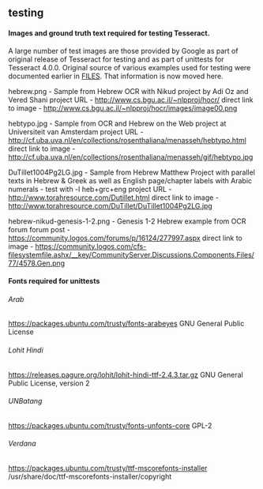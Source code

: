 ## testing

#### Images and ground truth text required for testing Tesseract.

A large number of test images are those provided by Google as part of 
original release of Tesseract for testing and as part of unittests 
for Tesseract 4.0.0. Original source of various examples used for testing
were documented earlier in [FILES](https://github.com/tesseract-ocr/test/blob/master/testing/FILES).
That information is now moved here.

hebrew.png - Sample from Hebrew OCR with Nikud project by Adi Oz and Vered Shani
    project URL - http://www.cs.bgu.ac.il/~nlpproj/hocr/
    direct link to image - http://www.cs.bgu.ac.il/~nlpproj/hocr/images/image00.png

hebtypo.jpg - Sample from OCR and Hebrew on the Web project at Universiteit van Amsterdam
    project URL - http://cf.uba.uva.nl/en/collections/rosenthaliana/menasseh/hebtypo.html
    direct link to image - http://cf.uba.uva.nl/en/collections/rosenthaliana/menasseh/gif/hebtypo.jpg

DuTillet1004Pg2LG.jpg -  Sample from Hebrew Matthew Project with parallel texts in Hebrew & Greek
        as well as English page/chapter labels with Arabic numerals - test with -l heb+grc+eng
    project URL - http://www.torahresource.com/Dutillet.html
    direct link to image - http://www.torahresource.com/DuTillet/DuTillet1004Pg2LG.jpg

hebrew-nikud-genesis-1-2.png - Genesis 1-2 Hebrew example from OCR forum
    forum post - https://community.logos.com/forums/p/16124/277997.aspx
    direct link to image - https://community.logos.com/cfs-filesystemfile.ashx/__key/CommunityServer.Discussions.Components.Files/77/4578.Gen.png





#### Fonts required for unittests

###### Arab
https://packages.ubuntu.com/trusty/fonts-arabeyes
GNU  General Public License 

###### Lohit Hindi
https://releases.pagure.org/lohit/lohit-hindi-ttf-2.4.3.tar.gz
GNU General Public License, version 2 

###### UNBatang
https://packages.ubuntu.com/trusty/fonts-unfonts-core
GPL-2

###### Verdana
https://packages.ubuntu.com/trusty/ttf-mscorefonts-installer
/usr/share/doc/ttf-mscorefonts-installer/copyright




